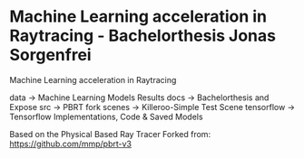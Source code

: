 # Machine Learning acceleration in Raytracing - Bachelorthesis Jonas Sorgenfrei
Machine Learning acceleration in Raytracing

data -> Machine Learning Models Results 
docs -> Bachelorthesis and Expose
src -> PBRT fork
scenes -> Killeroo-Simple Test Scene
tensorflow -> Tensorflow Implementations, Code & Saved Models

Based on the Physical Based Ray Tracer
Forked from: https://github.com/mmp/pbrt-v3
